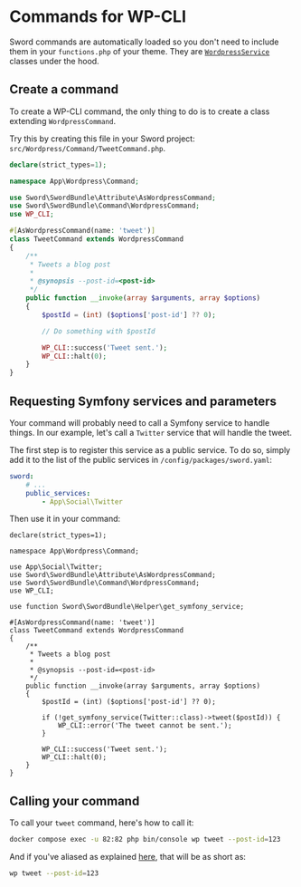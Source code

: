 # Commands for WP-CLI

Sword commands are automatically loaded so you don't need to include them in your `functions.php` of your theme.
They are [`WordpressService`](services.md) classes under the hood.

## Create a command

To create a WP-CLI command, the only thing to do is to create a class extending `WordpressCommand`.

Try this by creating this file in your Sword project: `src/Wordpress/Command/TweetCommand.php`.

```php
declare(strict_types=1);

namespace App\Wordpress\Command;

use Sword\SwordBundle\Attribute\AsWordpressCommand;
use Sword\SwordBundle\Command\WordpressCommand;
use WP_CLI;

#[AsWordpressCommand(name: 'tweet')]
class TweetCommand extends WordpressCommand
{
    /**
     * Tweets a blog post
     *
     * @synopsis --post-id=<post-id>
     */
    public function __invoke(array $arguments, array $options)
    {
        $postId = (int) ($options['post-id'] ?? 0);

        // Do something with $postId

        WP_CLI::success('Tweet sent.');
        WP_CLI::halt(0);
    }
}
```

## Requesting Symfony services and parameters

Your command will probably need to call a Symfony service to handle things.
In our example, let's call a `Twitter` service that will handle the tweet.

The first step is to register this service as a public service.
To do so, simply add it to the list of the public services in `/config/packages/sword.yaml`:

```yaml
sword:
    # ...
    public_services:
        - App\Social\Twitter
```

Then use it in your command:

```php{5,10,24-26}
declare(strict_types=1);

namespace App\Wordpress\Command;

use App\Social\Twitter;
use Sword\SwordBundle\Attribute\AsWordpressCommand;
use Sword\SwordBundle\Command\WordpressCommand;
use WP_CLI;

use function Sword\SwordBundle\Helper\get_symfony_service;

#[AsWordpressCommand(name: 'tweet')]
class TweetCommand extends WordpressCommand
{
    /**
     * Tweets a blog post
     *
     * @synopsis --post-id=<post-id>
     */
    public function __invoke(array $arguments, array $options)
    {
        $postId = (int) ($options['post-id'] ?? 0);

        if (!get_symfony_service(Twitter::class)->tweet($postId)) {
            WP_CLI::error('The tweet cannot be sent.');
        }

        WP_CLI::success('Tweet sent.');
        WP_CLI::halt(0);
    }
}
```

## Calling your command

To call your `tweet` command, here's how to call it:

```bash
docker compose exec -u 82:82 php bin/console wp tweet --post-id=123
```

And if you've aliased as explained [here](../tooling.md#wp-cli), that will be as short as:
```bash
wp tweet --post-id=123
```
